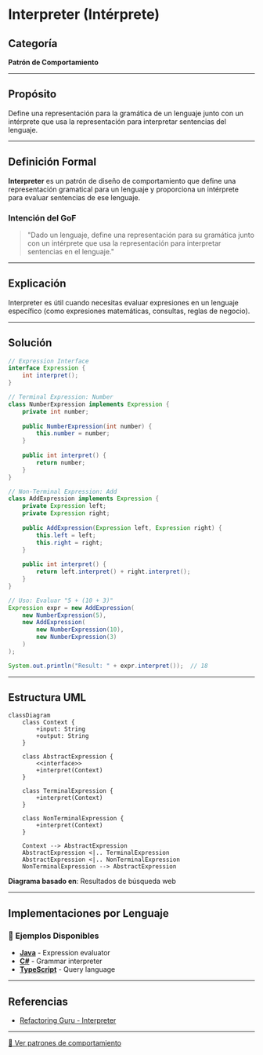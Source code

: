 # Interpreter (Intérprete)

## Categoría
**Patrón de Comportamiento**

---

## Propósito

Define una representación para la gramática de un lenguaje junto con un intérprete que usa la representación para interpretar sentencias del lenguaje.

---

## Definición Formal

**Interpreter** es un patrón de diseño de comportamiento que define una representación gramatical para un lenguaje y proporciona un intérprete para evaluar sentencias de ese lenguaje.

### Intención del GoF

> "Dado un lenguaje, define una representación para su gramática junto con un intérprete que usa la representación para interpretar sentencias en el lenguaje."

---

## Explicación

Interpreter es útil cuando necesitas evaluar expresiones en un lenguaje específico (como expresiones matemáticas, consultas, reglas de negocio).

---

## Solución

```java
// Expression Interface
interface Expression {
    int interpret();
}

// Terminal Expression: Number
class NumberExpression implements Expression {
    private int number;
    
    public NumberExpression(int number) {
        this.number = number;
    }
    
    public int interpret() {
        return number;
    }
}

// Non-Terminal Expression: Add
class AddExpression implements Expression {
    private Expression left;
    private Expression right;
    
    public AddExpression(Expression left, Expression right) {
        this.left = left;
        this.right = right;
    }
    
    public int interpret() {
        return left.interpret() + right.interpret();
    }
}

// Uso: Evaluar "5 + (10 + 3)"
Expression expr = new AddExpression(
    new NumberExpression(5),
    new AddExpression(
        new NumberExpression(10),
        new NumberExpression(3)
    )
);

System.out.println("Result: " + expr.interpret());  // 18
```

---

## Estructura UML

```mermaid
classDiagram
    class Context {
        +input: String
        +output: String
    }
    
    class AbstractExpression {
        <<interface>>
        +interpret(Context)
    }
    
    class TerminalExpression {
        +interpret(Context)
    }
    
    class NonTerminalExpression {
        +interpret(Context)
    }
    
    Context --> AbstractExpression
    AbstractExpression <|.. TerminalExpression
    AbstractExpression <|.. NonTerminalExpression
    NonTerminalExpression --> AbstractExpression
```

**Diagrama basado en**: Resultados de búsqueda web

---

## Implementaciones por Lenguaje

### 📁 Ejemplos Disponibles

- **[Java](./java/)** - Expression evaluator
- **[C#](./csharp/)** - Grammar interpreter
- **[TypeScript](./typescript/)** - Query language

---

## Referencias

- [Refactoring Guru - Interpreter](https://refactoring.guru/design-patterns/interpreter)

---

[📂 Ver patrones de comportamiento](../Comportamiento.md)

